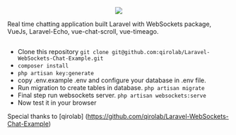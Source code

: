 <p align="center"><img src="https://imgur.com/a/OHbrae2"></p>

Real time chatting application built Laravel with WebSockets package, VueJs, Laravel-Echo, vue-chat-scroll, vue-timeago.

## 
- Clone this repository `git clone git@github.com:qirolab/Laravel-WebSockets-Chat-Example.git`
- `composer install`
- `php artisan key:generate`
- copy .env.example .env and configure your database in .env file.
- Run migration to create tables in database. `php artisan migrate`
- Final step run websockets server. `php artisan websockets:serve`
- Now test it in your browser

Special thanks to [qirolab] (https://github.com/qirolab/Laravel-WebSockets-Chat-Example)
